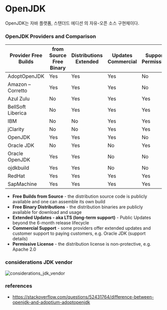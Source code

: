 # OpenJDK

OpenJDK는 자바 플랫폼, 스탠더드 에디션 의 자유-오픈 소스 구현체이다.

### OpenJDK Providers and Comparison

|Provider Free Builds|from Source Free Binary|Distributions Extended|Updates Commercial|Support Permissive|License Website|
|------|---|---|---|---|---|
|AdoptOpenJDK|Yes|Yes|Yes|No|Yes|https://adoptopenjdk.net|
|Amazon – Corretto|Yes|Yes|Yes|No|Yes|https://aws.amazon.com/corretto|
|Azul Zulu|No|Yes|Yes|Yes|Yes|https://www.azul.com/downloads/zulu/|
|BellSoft Liberica|No|Yes|Yes|Yes|Yes|https://bell-sw.com/java.html|
|IBM|No|No|Yes|Yes|Yes|https://www.ibm.com/developerworks/java/jdk|
|jClarity|No|No|Yes|Yes|Yes|https://www.jclarity.com/adoptopenjdk-support/|
|OpenJDK|Yes|Yes|Yes|No|Yes|https://adoptopenjdk.net/upstream.html|
|Oracle JDK|No|Yes|No|Yes|No|https://www.oracle.com/technetwork/java/javase/downloads|
|Oracle OpenJDK|Yes|Yes|No|No|Yes|https://jdk.java.net|
|ojdkbuild|Yes|Yes|No|No|Yes|https://github.com/ojdkbuild/ojdkbuild|
|RedHat|Yes|Yes|Yes|Yes|Yes|https://developers.redhat.com/products/openjdk/overview|
|SapMachine|Yes|Yes|Yes|Yes|Yes|https://sap.github.io/SapMachine|

- **Free Builds from Source** - the distribution source code is publicly available and one can assemble its own build
- **Free Binary Distributions** - the distribution binaries are publicly available for download and usage
- **Extended Updates - aka LTS (long-term support)** - Public Updates beyond the 6-month release lifecycle
- **Commercial Support** - some providers offer extended updates and customer support to paying customers, e.g. Oracle JDK (support details)
- **Permissive License** - the distribution license is non-protective, e.g. Apache 2.0

### considerations JDK vendor
![considerations_jdk_vendor](https://i.stack.imgur.com/unKsY.png)

### references
- https://stackoverflow.com/questions/52431764/difference-between-openjdk-and-adoptium-adoptopenjdk
